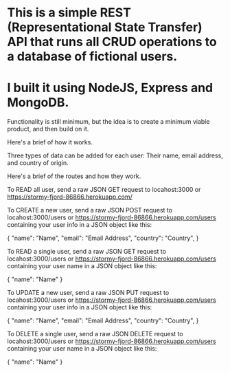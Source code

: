 # This is a simple REST (Representational State Transfer) API that runs all CRUD operations to a database of fictional users.

# I built it using NodeJS, Express and MongoDB.

Functionality is still minimum, but the idea is to create a minimum viable product, and then build on it.

Here's a brief of how it works.

Three types of data can be added for each user: Their name, email address, and country of origin.



Here's a brief of the routes and how they work.


To READ all user, send a raw JSON GET request to locahost:3000 or https://stormy-fjord-86866.herokuapp.com/


To CREATE a new user, send a raw JSON POST request to locahost:3000/users or https://stormy-fjord-86866.herokuapp.com/users containing your user info in a JSON object like this:

{
    "name": "Name",
    "email": "Email Address",
    "country": "Country",
}


To READ a single user, send a raw JSON GET request to locahost:3000/users or https://stormy-fjord-86866.herokuapp.com/users containing your user name in a JSON object like this:

{
    "name": "Name"
}


To UPDATE a new user, send a raw JSON PUT request to locahost:3000/users or https://stormy-fjord-86866.herokuapp.com/users containing your user info in a JSON object like this:

{
    "name": "Name",
    "email": "Email Address",
    "country": "Country",
}



To DELETE a single user, send a raw JSON DELETE request to locahost:3000/users or https://stormy-fjord-86866.herokuapp.com/users containing your user name in a JSON object like this:

{
    "name": "Name"
}